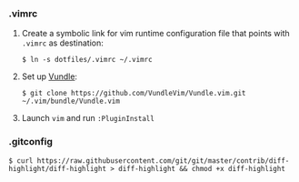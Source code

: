 ### .vimrc

1. Create a symbolic link for vim runtime configuration file that points with `.vimrc` as destination: 

    `$ ln -s dotfiles/.vimrc ~/.vimrc`

2. Set up [Vundle](https://github.com/VundleVim/Vundle.vim):

    `$ git clone https://github.com/VundleVim/Vundle.vim.git ~/.vim/bundle/Vundle.vim`

3. Launch `vim` and run `:PluginInstall`

### .gitconfig

```
$ curl https://raw.githubusercontent.com/git/git/master/contrib/diff-highlight/diff-highlight > diff-highlight && chmod +x diff-highlight
```
